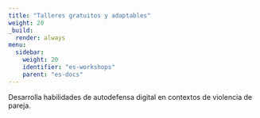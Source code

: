 ```yaml
---
title: "Talleres gratuitos y adaptables"
weight: 20
_build:
  render: always
menu:
  sidebar:
    weight: 20
    identifier: "es-workshops"
    parent: "es-docs"
---
```

Desarrolla habilidades de autodefensa digital en contextos de violencia de pareja.
